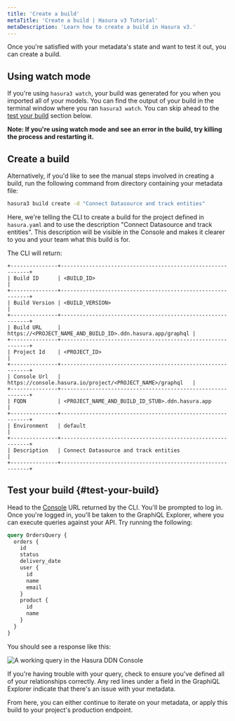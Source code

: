 ```yaml
---
title: 'Create a build'
metaTitle: 'Create a build | Hasura v3 Tutorial'
metaDescription: 'Learn how to create a build in Hasura v3.'
---
```


Once you're satisfied with your metadata's state and want to test it out, you can create a build.

## Using watch mode

If you're using `hasura3 watch`, your build was generated for you when you imported all of your models. You can find the
output of your build in the terminal window where you ran `hasura3 watch`. You can skip ahead to the
[test your build](#test-your-build) section below.

**Note: If you're using watch mode and see an error in the build, try killing the process and restarting it.**

## Create a build

Alternatively, if you'd like to see the manual steps involved in creating a build, run the following command from
directory containing your metadata file:

```bash
hasura3 build create -d "Connect Datasource and track entities"
```

Here, we're telling the CLI to create a build for the project defined in `hasura.yaml` and to use the description
"Connect Datasource and track entities". This description will be visible in the Console and makes it clearer to you and
your team what this build is for.

The CLI will return:

```text
+---------------+------------------------------------------------------------+
| Build ID      | <BUILD_ID>                                                 |
+---------------+------------------------------------------------------------+
| Build Version | <BUILD_VERSION>                                            |
+---------------+------------------------------------------------------------+
| Build URL     | https://<PROJECT_NAME_AND_BUILD_ID>.ddn.hasura.app/graphql |
+---------------+------------------------------------------------------------+
| Project Id    | <PROJECT_ID>                                               |
+---------------+------------------------------------------------------------+
| Console Url   | https://console.hasura.io/project/<PROJECT_NAME>/graphql   |
+---------------+------------------------------------------------------------+
| FQDN          | <PROJECT_NAME_AND_BUILD_ID_STUB>.ddn.hasura.app            |
+---------------+------------------------------------------------------------+
| Environment   | default                                                    |
+---------------+------------------------------------------------------------+
| Description   | Connect Datasource and track entities                      |
+---------------+------------------------------------------------------------+
```

## Test your build {#test-your-build}

Head to the [Console](https://console.hasura.io) URL returned by the CLI. You'll be prompted to log in. Once you're
logged in, you'll be taken to the GraphiQL Explorer, where you can execute queries against your API. Try running the
following:

```graphql
query OrdersQuery {
  orders {
    id
    status
    delivery_date
    user {
      id
      name
      email
    }
    product {
      id
      name
    }
  }
}
```

You should see a response like this:

![A working query in the Hasura DDN Console](https://graphql-engine-cdn.hasura.io/learn-hasura/assets/backend-stack/v3/working-query-console.png)

If you're having trouble with your query, check to ensure you've defined all of your relationships correctly. Any red
lines under a field in the GraphiQL Explorer indicate that there's an issue with your metadata.

From here, you can either continue to iterate on your metadata, or apply this build to your project's production
endpoint.
